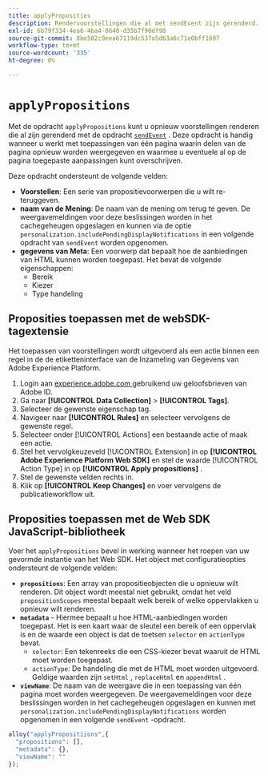 ```yaml
---
title: applyProposities
description: Rendervoorstellingen die al met sendEvent zijn gerenderd.
exl-id: 6b79f334-4ea6-4ba4-8640-d35b7f90df98
source-git-commit: 8be502c9eea67119dc537a5d63a6c71e0bff1697
workflow-type: tm+mt
source-wordcount: '335'
ht-degree: 0%

---
```


# `applyPropositions`

Met de opdracht `applyPropositions` kunt u opnieuw voorstellingen renderen die al zijn gerenderd met de opdracht [`sendEvent`](sendevent/overview.md) . Deze opdracht is handig wanneer u werkt met toepassingen van één pagina waarin delen van de pagina opnieuw worden weergegeven en waarmee u eventuele al op de pagina toegepaste aanpassingen kunt overschrijven.

Deze opdracht ondersteunt de volgende velden:

* **Voorstellen**: Een serie van propositievoorwerpen die u wilt re-teruggeven.
* **naam van de Mening**: De naam van de mening om terug te geven. De weergavemeldingen voor deze beslissingen worden in het cachegeheugen opgeslagen en kunnen via de optie `personalization.includePendingDisplayNotifications` in een volgende opdracht van `sendEvent` worden opgenomen.
* **gegevens van Meta**: Een voorwerp dat bepaalt hoe de aanbiedingen van HTML kunnen worden toegepast. Het bevat de volgende eigenschappen:
   * Bereik
   * Kiezer
   * Type handeling

## Proposities toepassen met de webSDK-tagextensie

Het toepassen van voorstellingen wordt uitgevoerd als een actie binnen een regel in de de etiketteninterface van de Inzameling van Gegevens van Adobe Experience Platform.

1. Login aan [ experience.adobe.com ](https://experience.adobe.com) gebruikend uw geloofsbrieven van Adobe ID.
1. Ga naar **[!UICONTROL Data Collection]** > **[!UICONTROL Tags]**.
1. Selecteer de gewenste eigenschap tag.
1. Navigeer naar **[!UICONTROL Rules]** en selecteer vervolgens de gewenste regel.
1. Selecteer onder [!UICONTROL Actions] een bestaande actie of maak een actie.
1. Stel het vervolgkeuzeveld [!UICONTROL Extension] in op **[!UICONTROL Adobe Experience Platform Web SDK]** en stel de waarde [!UICONTROL Action Type] in op **[!UICONTROL Apply propositions]** .
1. Stel de gewenste velden rechts in.
1. Klik op **[!UICONTROL Keep Changes]** en voer vervolgens de publicatieworkflow uit.

## Proposities toepassen met de Web SDK JavaScript-bibliotheek

Voer het `applyPropositions` bevel in werking wanneer het roepen van uw gevormde instantie van het Web SDK. Het object met configuratieopties ondersteunt de volgende velden:

* **`propositions`**: Een array van propositieobjecten die u opnieuw wilt renderen. Dit object wordt meestal niet gebruikt, omdat het veld `propositionScopes` meestal bepaalt welk bereik of welke oppervlakken u opnieuw wilt renderen.
* **`metadata`** - Hiermee bepaalt u hoe HTML-aanbiedingen worden toegepast. Het is een kaart waar de sleutel een bereik of een oppervlak is en de waarde een object is dat de toetsen `selector` en `actionType` bevat.
   * `selector`: Een tekenreeks die een CSS-kiezer bevat waaruit de HTML moet worden toegepast.
   * `actionType`: De handeling die met de HTML moet worden uitgevoerd. Geldige waarden zijn `setHtml` , `replaceHtml` en `appendHtml` .
* **`viewName`**: De naam van de weergave die in een toepassing van één pagina moet worden weergegeven. De weergavemeldingen voor deze beslissingen worden in het cachegeheugen opgeslagen en kunnen met `personalization.includePendingDisplayNotifications` worden opgenomen in een volgende `sendEvent` -opdracht.

```js
alloy("applyPropositiions",{
  "propositions": [],
  "metadata": {},
  "viewName": ""
});
```
